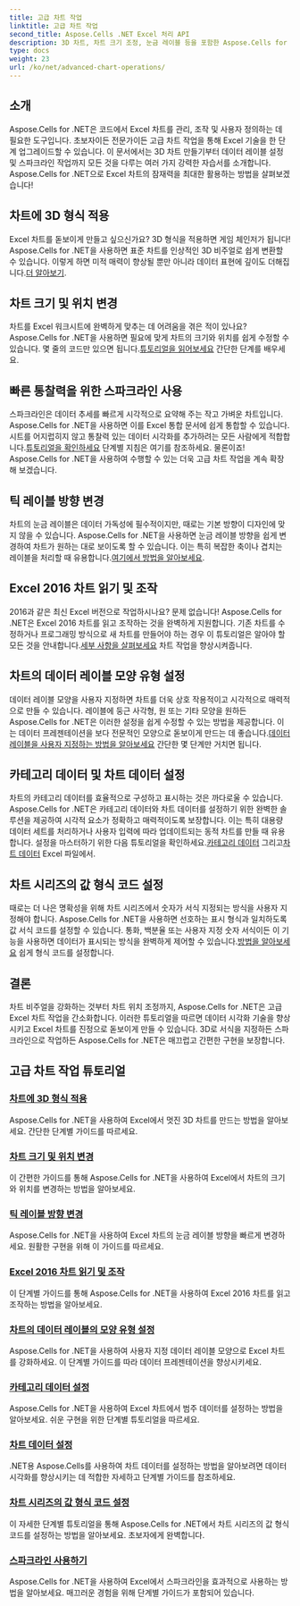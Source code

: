 ```yaml
---
title: 고급 차트 작업
linktitle: 고급 차트 작업
second_title: Aspose.Cells .NET Excel 처리 API
description: 3D 차트, 차트 크기 조정, 눈금 레이블 등을 포함한 Aspose.Cells for .NET의 고급 차트 작업 튜토리얼을 따라하기 쉬운 가이드와 함께 살펴보세요.
type: docs
weight: 23
url: /ko/net/advanced-chart-operations/
---
```

## 소개

Aspose.Cells for .NET은 코드에서 Excel 차트를 관리, 조작 및 사용자 정의하는 데 필요한 도구입니다. 초보자이든 전문가이든 고급 차트 작업을 통해 Excel 기술을 한 단계 업그레이드할 수 있습니다. 이 문서에서는 3D 차트 만들기부터 데이터 레이블 설정 및 스파크라인 작업까지 모든 것을 다루는 여러 가지 강력한 자습서를 소개합니다. Aspose.Cells for .NET으로 Excel 차트의 잠재력을 최대한 활용하는 방법을 살펴보겠습니다!

## 차트에 3D 형식 적용

Excel 차트를 돋보이게 만들고 싶으신가요? 3D 형식을 적용하면 게임 체인저가 됩니다! Aspose.Cells for .NET을 사용하면 표준 차트를 인상적인 3D 비주얼로 쉽게 변환할 수 있습니다. 이렇게 하면 미적 매력이 향상될 뿐만 아니라 데이터 표현에 깊이도 더해집니다.[더 알아보기](./apply-3d-format-to-chart/).

## 차트 크기 및 위치 변경

 차트를 Excel 워크시트에 완벽하게 맞추는 데 어려움을 겪은 적이 있나요? Aspose.Cells for .NET을 사용하면 필요에 맞게 차트의 크기와 위치를 쉽게 수정할 수 있습니다. 몇 줄의 코드만 있으면 됩니다.[튜토리얼을 읽어보세요](./change-chart-size-and-position/) 간단한 단계를 배우세요.

## 빠른 통찰력을 위한 스파크라인 사용

 스파크라인은 데이터 추세를 빠르게 시각적으로 요약해 주는 작고 가벼운 차트입니다. Aspose.Cells for .NET을 사용하면 이를 Excel 통합 문서에 쉽게 통합할 수 있습니다. 시트를 어지럽히지 않고 통찰력 있는 데이터 시각화를 추가하려는 모든 사람에게 적합합니다.[튜토리얼을 확인하세요](./using-sparklines/) 단계별 지침은 여기를 참조하세요.
물론이죠! Aspose.Cells for .NET을 사용하여 수행할 수 있는 더욱 고급 차트 작업을 계속 확장해 보겠습니다.

## 틱 레이블 방향 변경

 차트의 눈금 레이블은 데이터 가독성에 필수적이지만, 때로는 기본 방향이 디자인에 맞지 않을 수 있습니다. Aspose.Cells for .NET을 사용하면 눈금 레이블 방향을 쉽게 변경하여 차트가 원하는 대로 보이도록 할 수 있습니다. 이는 특히 복잡한 축이나 겹치는 레이블을 처리할 때 유용합니다.[여기에서 방법을 알아보세요](./change-tick-label-direction/).

## Excel 2016 차트 읽기 및 조작

 2016과 같은 최신 Excel 버전으로 작업하시나요? 문제 없습니다! Aspose.Cells for .NET은 Excel 2016 차트를 읽고 조작하는 것을 완벽하게 지원합니다. 기존 차트를 수정하거나 프로그래밍 방식으로 새 차트를 만들어야 하는 경우 이 튜토리얼은 알아야 할 모든 것을 안내합니다.[세부 사항을 살펴보세요](./read-and-manipulate-excel-2016-charts/) 차트 작업을 향상시켜줍니다.

## 차트의 데이터 레이블 모양 유형 설정

데이터 레이블 모양을 사용자 지정하면 차트를 더욱 상호 작용적이고 시각적으로 매력적으로 만들 수 있습니다. 레이블에 둥근 사각형, 원 또는 기타 모양을 원하든 Aspose.Cells for .NET은 이러한 설정을 쉽게 수정할 수 있는 방법을 제공합니다. 이는 데이터 프레젠테이션을 보다 전문적인 모양으로 돋보이게 만드는 데 좋습니다.[데이터 레이블을 사용자 지정하는 방법을 알아보세요](./set-shape-type-of-data-labels-of-chart/) 간단한 몇 단계만 거치면 됩니다.

## 카테고리 데이터 및 차트 데이터 설정

 차트의 카테고리 데이터를 효율적으로 구성하고 표시하는 것은 까다로울 수 있습니다. Aspose.Cells for .NET은 카테고리 데이터와 차트 데이터를 설정하기 위한 완벽한 솔루션을 제공하여 시각적 요소가 정확하고 매력적이도록 보장합니다. 이는 특히 대용량 데이터 세트를 처리하거나 사용자 입력에 따라 업데이트되는 동적 차트를 만들 때 유용합니다. 설정을 마스터하기 위한 다음 튜토리얼을 확인하세요.[카테고리 데이터](./setting-category-data/) 그리고[차트 데이터](./setting-chart-data/) Excel 파일에서.

## 차트 시리즈의 값 형식 코드 설정

때로는 더 나은 명확성을 위해 차트 시리즈에서 숫자가 서식 지정되는 방식을 사용자 지정해야 합니다. Aspose.Cells for .NET을 사용하면 선호하는 표시 형식과 일치하도록 값 서식 코드를 설정할 수 있습니다. 통화, 백분율 또는 사용자 지정 숫자 서식이든 이 기능을 사용하면 데이터가 표시되는 방식을 완벽하게 제어할 수 있습니다.[방법을 알아보세요](./set-values-format-code-of-chart-series/) 쉽게 형식 코드를 설정합니다.

## 결론

차트 비주얼을 강화하는 것부터 차트 위치 조정까지, Aspose.Cells for .NET은 고급 Excel 차트 작업을 간소화합니다. 이러한 튜토리얼을 따르면 데이터 시각화 기술을 향상시키고 Excel 차트를 진정으로 돋보이게 만들 수 있습니다. 3D로 서식을 지정하든 스파크라인으로 작업하든 Aspose.Cells for .NET은 매끄럽고 간편한 구현을 보장합니다.

## 고급 차트 작업 튜토리얼
### [차트에 3D 형식 적용](./apply-3d-format-to-chart/)
Aspose.Cells for .NET을 사용하여 Excel에서 멋진 3D 차트를 만드는 방법을 알아보세요. 간단한 단계별 가이드를 따르세요.
### [차트 크기 및 위치 변경](./change-chart-size-and-position/)
이 간편한 가이드를 통해 Aspose.Cells for .NET을 사용하여 Excel에서 차트의 크기와 위치를 변경하는 방법을 알아보세요.
### [틱 레이블 방향 변경](./change-tick-label-direction/)
Aspose.Cells for .NET을 사용하여 Excel 차트의 눈금 레이블 방향을 빠르게 변경하세요. 원활한 구현을 위해 이 가이드를 따르세요.
### [Excel 2016 차트 읽기 및 조작](./read-and-manipulate-excel-2016-charts/)
이 단계별 가이드를 통해 Aspose.Cells for .NET을 사용하여 Excel 2016 차트를 읽고 조작하는 방법을 알아보세요.
### [차트의 데이터 레이블의 모양 유형 설정](./set-shape-type-of-data-labels-of-chart/)
Aspose.Cells for .NET을 사용하여 사용자 지정 데이터 레이블 모양으로 Excel 차트를 강화하세요. 이 단계별 가이드를 따라 데이터 프레젠테이션을 향상시키세요.
### [카테고리 데이터 설정](./setting-category-data/)
Aspose.Cells for .NET을 사용하여 Excel 차트에서 범주 데이터를 설정하는 방법을 알아보세요. 쉬운 구현을 위한 단계별 튜토리얼을 따르세요.
### [차트 데이터 설정](./setting-chart-data/)
.NET용 Aspose.Cells를 사용하여 차트 데이터를 설정하는 방법을 알아보려면 데이터 시각화를 향상시키는 데 적합한 자세하고 단계별 가이드를 참조하세요.
### [차트 시리즈의 값 형식 코드 설정](./set-values-format-code-of-chart-series/)
이 자세한 단계별 튜토리얼을 통해 Aspose.Cells for .NET에서 차트 시리즈의 값 형식 코드를 설정하는 방법을 알아보세요. 초보자에게 완벽합니다.
### [스파크라인 사용하기](./using-sparklines/)
Aspose.Cells for .NET을 사용하여 Excel에서 스파크라인을 효과적으로 사용하는 방법을 알아보세요. 매끄러운 경험을 위해 단계별 가이드가 포함되어 있습니다.